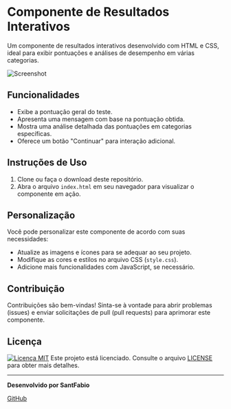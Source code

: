 # Componente de Resultados Interativos

Um componente de resultados interativos desenvolvido com HTML e CSS, ideal para exibir pontuações e análises de desempenho em várias categorias.

![Screenshot](link_da_sua_imagem_de_screenshot.jpg)

## Funcionalidades

- Exibe a pontuação geral do teste.
- Apresenta uma mensagem com base na pontuação obtida.
- Mostra uma análise detalhada das pontuações em categorias específicas.
- Oferece um botão "Continuar" para interação adicional.

## Instruções de Uso

1. Clone ou faça o download deste repositório.
2. Abra o arquivo `index.html` em seu navegador para visualizar o componente em ação.

## Personalização

Você pode personalizar este componente de acordo com suas necessidades:

- Atualize as imagens e ícones para se adequar ao seu projeto.
- Modifique as cores e estilos no arquivo CSS (`style.css`).
- Adicione mais funcionalidades com JavaScript, se necessário.

## Contribuição

Contribuições são bem-vindas! Sinta-se à vontade para abrir problemas (issues) e enviar solicitações de pull (pull requests) para aprimorar este componente.

## Licença

[![Licença MIT](https://img.shields.io/badge/license-MIT-blue)](https://github.com/SantFabio/To-Do-List-Project/blob/main/LICENSE) Este projeto está licenciado. Consulte o arquivo [LICENSE](https://github.com/SantFabio/To-Do-List-Project/blob/main/LICENSE) para obter mais detalhes.

---

**Desenvolvido por SantFabio**

[GitHub](https://github.com/SantFabio)
